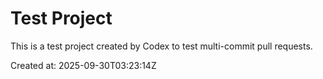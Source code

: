 # Test Project

This is a test project created by Codex to test multi-commit pull requests.

Created at: 2025-09-30T03:23:14Z
